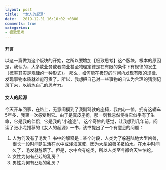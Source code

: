 ```yaml
---
layout: post
title:  "女人的起源"
date:   2019-12-01 16:10:02 +0800
comments: true
categories:
- 极致思考
---
```


#### 开言
以这一篇做为这个版块的开始，之所以要增加【极致思考】这个版块，根本的原因是，我认为，大多数业务或者商业甚至物理定律是在有限的条件下有规律的发生（概率其实是规律的一种形式）。
那么，如何能在极短的时间内发现有限的规律、发现事物本质就难能可贵了。所以，我想把自己对一些事物的自认为合理的猜测记录下来，以锻炼自己的思考力。

#### 女人的起源
今天开车回家，在路上，无意间摸到了我副驾驶的座椅，我内心一惊，拥有这辆车5年多，我第一次感受到它。由于是真皮座椅，那一刻我忽然觉得它似乎有了生命，它是我的伴侣，它是我的"小途途"。
这个奇妙的感觉，让我想到几年前，阅读了张小龙推荐的《女人的起源》一书，该书提出了一个有意思的问题：
1. 人为何没有了毛发？
    书中的解释是：某个时段，人类为了躲避陆地大型凶兽，很长一段时间是生活在水中或浅海区域，因为大型凶兽多数怕水。在水中时间久了，毛发就脱落了。但是，水中会有蛇类，所以人类至今都会天生怕蛇。
1. 女性为何有凸起的乳房？
1. 男性为何有凸起的乳房？



